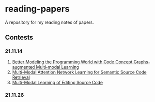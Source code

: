 # reading-papers
A repository for my reading notes of papers.
## Contests
### 21.11.14
1. <a href="https://github.com/iCSawyer/reading-papers/blob/main/1%262%263.md#1">Better Modeling the Programming World with Code Concept Graphs-augmented Multi-modal Learning</a>
2. <a href="https://github.com/iCSawyer/reading-papers/blob/main/1%262%263.md#2">Multi-Modal Attention Network Learning for Semantic Source Code Retrieval</a>
3. <a href="https://github.com/iCSawyer/reading-papers/blob/main/1%262%263.md#3">Multi-Modal Learning of Editing Source Code</a>
### 21.11.26
